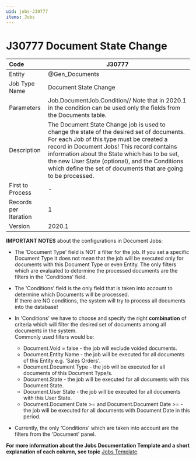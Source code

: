 ```yaml
---
uid: jobs-J30777
items: Jobs
---
```


# J30777 Document State Change

| Code                  | J30777                                                       |
| :-------------------- | ------------------------------------------------------------ |
| Entity                | @Gen_Documents                                               |
| Job Type Name         | Document State Change                                        |
| Parameters            | Job.DocumentJob.Condition// Note that in 2020.1 in the condition can be used only the fields from the Documents table. |
| Description           | The Document State Change job is used to change the state of the desired set of documents. For each Job of this type must be created a record in Document Jobs! This record contains information about the State which has to be set, the new User State (optional), and the Conditions which define the set of documents that are going to be processed. |
| First to Process      | -                                                            |
| Records per Iteration | 1                                                            |
| Version               | 2020.1                                                       |

**IMPORTANT NOTES** about the configurations in Document Jobs:

-  The 'Document Type' field is NOT a filter for the job. If you set a specific Document Type it does not mean that the job will be executed only for documents with this Document Type or even Entity. The only filters which are evaluated to determine the processed documents are the filters in the 'Conditions' field.
-  The 'Conditions' field is the only field that is taken into account to determine which Documents will be processed. <br>
If there are NO conditions, the system will try to process all documents into the database!
-  In 'Conditions' we have to choose and specify the right **combination** of criteria which will filter the desired set of documents among all documents in the system.
<br>Commonly used filters would be:
           
    - Document.Void = false - the job will exclude voided documents.
    - Document.Entity Name - the job will be executed for all documents of this Entity e.g. 'Sales Orders'.
    - Document.Document Type - the job will be executed for all documents of this Document Type/s.
    - Document.State - the job will be executed for all documents with this Document State.
    - Document.User State - the job will be executed for all documents with this User State.
    - Document.Document Date >= and Document.Document Date >= - the job will be executed for all documents with Document Date in this period.
- Currently, the only 'Conditions' which are taken into account are the filters from the 'Document' panel.

**For more information about the Jobs Documentation Template and a short explanation of each column, see topic** [Jobs Template](~/templates/template-description-jobs.md).
